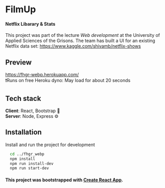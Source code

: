 # FilmUp

#### Netflix Libarary & Stats

This project was part of the lecture _Web development_ at the University of Applied Sciences of the Grisons. The team has built a UI for an existing Netflix data set: https://www.kaggle.com/shivamb/netflix-shows

## Preview

https://fhgr-webp.herokuapp.com/ \
❗Runs on free Heroku dyno: May load for about 20 seconds

## Tech stack

**Client**: React, Bootstrap 🚀\
**Server**: Node, Express ⚙️

## Installation

Install and run the project for development

```bash
  cd ../fhgr_webp
  npm install
  npm run install-dev
  npm run start-dev

```

#### This project was bootstrapped with [Create React App](https://github.com/facebook/create-react-app).
